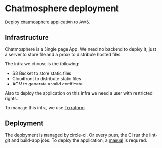 # Chatmosphere deployment

Deploy [chatmosphere](https://chatmosphere.cc/) application to AWS.

## Infrastructure

Chatmosphere is a Single page App. We need no backend to deploy it, just a server to store file
and a proxy to distribute hosted files.

The infra we choose is the following: 

- S3 Bucket to store static files
- Cloudfront to distribute static files
- ACM to generate a valid certificate

Also to deploy the application on this infra we need a user with restricted rights.

To manage this infra, we use [Terraform](https://www.terraform.io/)

## Deployment

The deployment is managed by circle-ci. On every push, the CI run the lint-git and build-app jobs.
To deploy the application, a [manual](https://circleci.com/docs/2.0/workflows/#holding-a-workflow-for-a-manual-approval)
is required.
